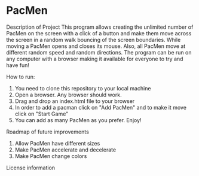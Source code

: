 # PacMen

Description of Project
This program allows creating the unlimited number of PacMen on the screen with a click of a button and make them move across the screen in a random walk bouncing of the screen boundaries. While moving a PacMen opens and closes its mouse. Also, all PacMen move at different random speed and random directions. The program can be run on any computer with a browser making it available for everyone to try and have fun!

How to run:
1. You need to clone this repository to your local machine
2. Open a browser. Any browser should work.
3. Drag and drop an index.html file to your browser
4. In order to add a pacman click on "Add PacMen" and to make it move click on "Start Game"
5. You can add as many PacMen as you prefer. Enjoy!

Roadmap of future improvements
1. Allow PacMen have different sizes
2. Make PacMen accelerate and decelerate
3. Make PacMen change colors

<a href="https://github.com/antonnak/PacMen/blob/main/LICENSE"></a> License information
